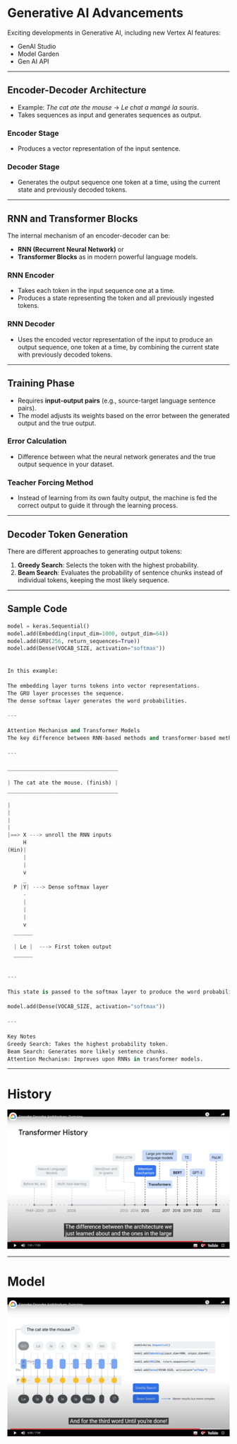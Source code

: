 # Generative AI Advancements

Exciting developments in Generative AI, including new Vertex AI features:
- GenAI Studio
- Model Garden
- Gen AI API

---

## Encoder-Decoder Architecture

- Example: *The cat ate the mouse* → *Le chat a mangé la souris*.
- Takes sequences as input and generates sequences as output.

### Encoder Stage
- Produces a vector representation of the input sentence.

### Decoder Stage
- Generates the output sequence one token at a time, using the current state and previously decoded tokens.

---

## RNN and Transformer Blocks

The internal mechanism of an encoder-decoder can be:
- **RNN (Recurrent Neural Network)** or
- **Transformer Blocks** as in modern powerful language models.

### RNN Encoder
- Takes each token in the input sequence one at a time.
- Produces a state representing the token and all previously ingested tokens.

### RNN Decoder
- Uses the encoded vector representation of the input to produce an output sequence, one token at a time, by combining the current state with previously decoded tokens.

---

## Training Phase

- Requires **input-output pairs** (e.g., source-target language sentence pairs).
- The model adjusts its weights based on the error between the generated output and the true output.

### Error Calculation
- Difference between what the neural network generates and the true output sequence in your dataset.

### Teacher Forcing Method
- Instead of learning from its own faulty output, the machine is fed the correct output to guide it through the learning process.

---

## Decoder Token Generation

There are different approaches to generating output tokens:
1. **Greedy Search**: Selects the token with the highest probability.
2. **Beam Search**: Evaluates the probability of sentence chunks instead of individual tokens, keeping the most likely sequence.

---

## Sample Code

```python
model = keras.Sequential()
model.add(Embedding(input_dim=1000, output_dim=64))
model.add(GRU(256, return_sequences=True))
model.add(Dense(VOCAB_SIZE, activation="softmax"))


In this example:

The embedding layer turns tokens into vector representations.
The GRU layer processes the sequence.
The dense softmax layer generates the word probabilities.

---

Attention Mechanism and Transformer Models
The key difference between RNN-based methods and transformer-based methods is the attention mechanism.

---

___________________________________

| The cat ate the mouse. (finish) |
___________________________________

|
|
|
|
|==> X ---> unroll the RNN inputs
     H
(Hin)|
     |
     |
     v
     _
  P |Y| ---> Dense softmax layer
     -
     |
     |
     |
     v
  ______

  | Le |  ---> First token output
  ______


---

This state is passed to the softmax layer to produce the word probabilities.

model.add(Dense(VOCAB_SIZE, activation="softmax"))

---

Key Notes
Greedy Search: Takes the highest probability token.
Beam Search: Generates more likely sentence chunks.
Attention Mechanism: Improves upon RNNs in transformer models.
```

---
# History

![History](./encoder_decoder_history.png)

---

# Model

![Model](./encoder_decoder_RNN_Model.png)


